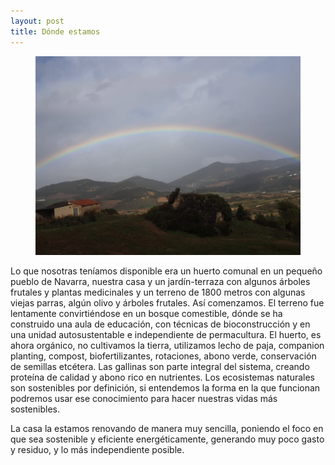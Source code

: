 ```yaml
---
layout: post
title: Dónde estamos
---
```



<p>
<figure>
    <img alt="La escuelita 2" src="/assets/images/Foto4.png">
</figure>
<p>

Lo que nosotras teníamos disponible era un huerto comunal en un pequeño pueblo de
Navarra, nuestra casa y un jardín-terraza con algunos árboles frutales y plantas
medicinales y un terreno de 1800 metros con algunas viejas parras, algún olivo y
árboles frutales.
Así comenzamos. El terreno fue lentamente convirtiéndose en un bosque comestible, dónde se ha construido una aula de educación, con técnicas de bioconstrucción y en una unidad autosustentable e independiente de permacultura. 
El huerto, es ahora orgánico, no cultivamos la tierra, utilizamos lecho de paja, companion planting,
compost, biofertilizantes, rotaciones, abono verde, conservación de semillas etcétera.
Las gallinas son parte integral del sistema, creando proteína de calidad y abono rico en
nutrientes. Los ecosistemas naturales son sostenibles por definición, si entendemos la
forma en la que funcionan podremos usar ese conocimiento para hacer nuestras vidas
más sostenibles.

La casa la estamos renovando de manera muy sencilla, poniendo el foco en que sea
sostenible y eficiente energéticamente, generando muy poco gasto y residuo, y lo más
independiente posible.
